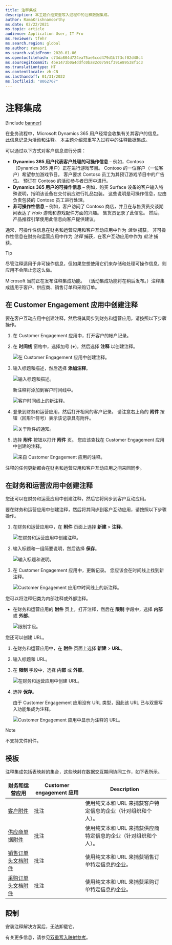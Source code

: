```yaml
---
title: 注释集成
description: 本主题介绍双重写入过程中的注释数据集成。
author: RamaKrishnamoorthy
ms.date: 02/22/2021
ms.topic: article
audience: Application User, IT Pro
ms.reviewer: tfehr
ms.search.region: global
ms.author: ramasri
ms.search.validFrom: 2020-01-06
ms.openlocfilehash: c73da804d724ea75ae6ccd479d1b7f3cf02d48c4
ms.sourcegitcommit: 4be1473b0a4ddfc0ba82c07591f391e89538f1c3
ms.translationtype: HT
ms.contentlocale: zh-CN
ms.lasthandoff: 01/31/2022
ms.locfileid: "8062767"
---
```

# <a name="note-integration"></a>注释集成

[!include [banner](../../includes/banner.md)]



在业务流程中，Microsoft Dynamics 365 用户经常会收集有关其客户的信息。 此信息记录为活动和注释。 本主题介绍双重写入过程中的注释数据集成。

可以通过以下方式对客户信息进行分类：

+ **Dynamics 365 用户代表客户处理的可操作信息** – 例如，Contoso（Dynamics 365 用户）正在进行游戏节目。 Contoso 的一位客户（一位客户）希望参加游戏节目。 客户要求 Contoso 员工为其预订游戏节目中的广告位。 预订在 Contoso 的活动参与者日历中进行。
+ **Dynamics 365 用户的可操作信息** – 例如，购买 Surface 设备的客户输入特殊说明，指明该设备在交付前应进行礼品包装。 这些说明是可操作信息，应由负责包装的 Contoso 员工进行处理。
+ **非可操作性信息** – 例如，客户访问了 Contoso 商店，并且在与售货员交谈期间表达了 *Halo* 游戏和游戏配件方面的兴趣。 售货员记录了此信息。 然后，产品推荐引擎使用此信息向客户提供建议。

通常，可操作性信息在财务和运营应用和客户互动应用中作为 *活动* 捕获。 非可操作性信息在财务和运营应用中作为 *注释* 捕获，在客户互动应用中作为 *批注* 捕获。

> [!TIP]
> 尽管注释适用于非可操作信息，但如果您想使用它们来存储和处理可操作信息，则应用不会阻止您这么做。

Microsoft 当前正在发布注释集成功能。 （活动集成功能将在稍后发布。）注释集成适用于客户、供应商、销售订单和采购订单。

## <a name="create-a-note-in-a-customer-engagement-app"></a>在 Customer Engagement 应用中创建注释

要在客户互动应用中创建注释，然后将其同步到财务和运营应用，请按照以下步骤操作。

1. 在 Customer Engagement 应用中，打开客户的帐户记录。
2. 在 **时间线** 窗格中，选择加号 (**+**)，然后选择 **注释** 以创建注释。

    ![在 Customer Engagement 应用中创建注释。](media/notes-ce-1.png)

3. 输入标题和描述，然后选择 **添加注释**。

    ![输入标题和描述。](media/notes-ce-2.png)

    新注释将添加到客户时间线中。

    ![客户时间线上的新注释。](media/notes-ce-3.png)

4. 登录到财务和运营应用，然后打开相同的客户记录。 请注意右上角的 **附件** 按钮（回形针符号）表示该记录具有附件。

    ![关于附件的通知。](media/notes-ce-4.png)

5. 选择 **附件** 按钮以打开 **附件** 页。 您应该查找在 Customer Engagement 应用中创建的注释。

    ![来自 Customer Engagement 应用的注释。](media/notes-ce-5.png)

注释的任何更新都会在财务和运营应用和客户互动应用之间来回同步。

## <a name="create-a-note-in-a-finance-and-operations-app"></a>在财务和运营应用中创建注释

您还可以在财务和运营应用中创建注释，然后它将同步到客户互动应用。

要在财务和运营应用中创建注释，然后将其同步到客户互动应用，请按照以下步骤操作。

1. 在财务和运营应用中，在 **附件** 页面上选择 **新建** \> **注释**。

    ![在财务和运营应用中创建注释。](media/notes-fo-1.png)

2. 输入标题和一组简要说明，然后选择 **保存**。

    ![输入标题和说明。](media/notes-fo-2.png)

3. 在 Customer Engagement 应用中，更新记录。 您应该会在时间线上找到新注释。

    ![Customer Engagement 应用中时间线上的新注释。](media/notes-fo-3.png)

您可以将注释归类为内部注释或外部注释。

- 在财务和运营应用的 **附件** 页上，打开注释，然后在 **限制** 字段中，选择 **内部** 或 **外部**。

    ![限制字段。](media/notes-fo-4.png)

您还可以创建 URL。

1. 在财务和运营应用中，在 **附件** 页面上选择 **新建** \> **URL**。
2. 输入标题和 URL。
3. 在 **限制** 字段中，选择 **内部** 或 **外部**。

    ![在财务和运营应用中创建 URL。](media/notes-fo-5.png)

4. 选择 **保存**。

    由于 Customer Engagement 应用没有 URL 类型，因此该 URL 已与双重写入功能集成为注释。

    ![Customer Engagement 应用中显示为注释的 URL。](media/notes-ce-6.png)

> [!NOTE]
> 不支持文件附件。

## <a name="templates"></a>模板

注释集成包括表映射的集合，这些映射在数据交互期间协同工作，如下表所示。

| 财务和运营应用 | Customer engagement 应用 | Description |
|----------------------------|-------------------------|-------------|
| [客户附件](mapping-reference.md#230) | 批注 | 使用纯文本和 URL 来捕获客户特定信息的企业（针对组织和个人）。 |
| [供应商单据附件](mapping-reference.md#231) | 批注 | 使用纯文本和 URL 来捕获供应商特定信息的企业（针对组织和个人）。 |
| [销售订单头文档附件](mapping-reference.md#229) | 批注 | 使用纯文本和 URL 来捕获销售订单特定信息的企业。 |
| [采购订单头文档附件](mapping-reference.md#232) | 批注 | 使用纯文本和 URL 来捕获采购订单特定信息的企业。 |

## <a name="limitations"></a>限制

安装注释解决方案后，无法卸载它。 

有关更多信息，请参见[双重写入映射参考](mapping-reference.md)。
